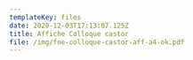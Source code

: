 ```yaml
---
templateKey: files
date: 2020-12-03T17:13:07.125Z
title: Affiche Colloque castor
file: /img/fne-colloque-castor-aff-a4-ok.pdf
---
```

